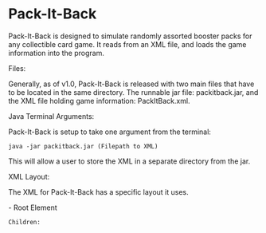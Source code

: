 Pack-It-Back
============

Pack-It-Back is designed to simulate randomly assorted booster packs for any collectible card game. It reads from an XML file, and loads the game information into the program.

Files:

Generally, as of v1.0, Pack-It-Back is released with two main files that have to be located in the same directory. The runnable jar file: packitback.jar, and the XML file holding game information: PackItBack.xml.

Java Terminal Arguments:

Pack-It-Back is setup to take one argument from the terminal:

    java -jar packitback.jar (Filepath to XML)

This will allow a user to store the XML in a separate directory from the jar.

XML Layout:

The XML for Pack-It-Back has a specific layout it uses.

<PackItBack> - Root Element

    Children:
